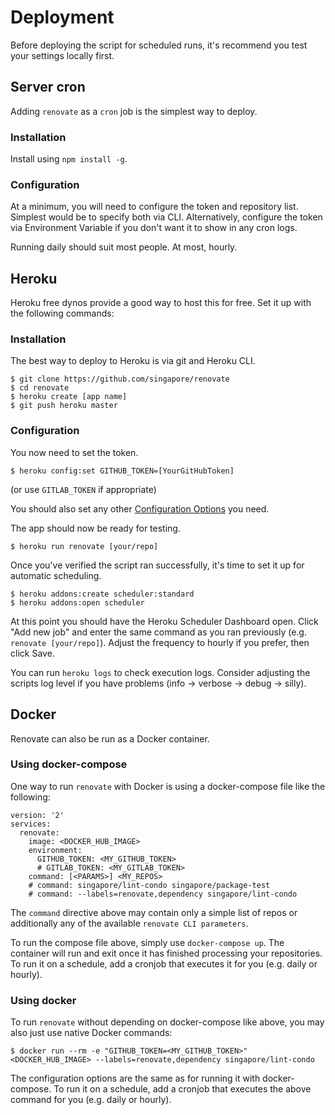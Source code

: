 # Deployment

Before deploying the script for scheduled runs, it's recommend you test your settings locally first.

## Server cron

Adding `renovate` as a `cron` job is the simplest way to deploy.

### Installation

Install using `npm install -g`.

### Configuration

At a minimum, you will need to configure the token and repository list.
Simplest would be to specify both via CLI.
Alternatively, configure the token via Environment Variable if you don't want it to show in any cron logs.

Running daily should suit most people. At most, hourly.

## Heroku

Heroku free dynos provide a good way to host this for free. Set it up with the following commands:

### Installation

The best way to deploy to Heroku is via git and Heroku CLI.

```
$ git clone https://github.com/singapore/renovate
$ cd renovate
$ heroku create [app name]
$ git push heroku master
```

### Configuration

You now need to set the token.

```
$ heroku config:set GITHUB_TOKEN=[YourGitHubToken]
```
(or use `GITLAB_TOKEN` if appropriate)

You should also set any other [Configuration Options](configuration.md) you need.

The app should now be ready for testing.

```
$ heroku run renovate [your/repo]
```

Once you've verified the script ran successfully, it's time to set it up for automatic scheduling.
```
$ heroku addons:create scheduler:standard
$ heroku addons:open scheduler
```

At this point you should have the Heroku Scheduler Dashboard open. Click "Add new job" and enter the same command as you ran previously (e.g. `renovate [your/repo]`). Adjust the frequency to hourly if you prefer, then click Save.

You can run `heroku logs` to check execution logs. Consider adjusting the scripts log level if you have problems (info -> verbose -> debug -> silly).

## Docker

Renovate can also be run as a Docker container.

### Using docker-compose

One way to run `renovate` with Docker is using a docker-compose file like the following:

```
version: '2'
services:
  renovate:
    image: <DOCKER_HUB_IMAGE>
    environment:
      GITHUB_TOKEN: <MY_GITHUB_TOKEN>
      # GITLAB_TOKEN: <MY_GITLAB_TOKEN>
    command: [<PARAMS>] <MY_REPOS>
    # command: singapore/lint-condo singapore/package-test
    # command: --labels=renovate,dependency singapore/lint-condo
```

The `command` directive above may contain only a simple list of repos or additionally any of the available `renovate CLI parameters`.

To run the compose file above, simply use `docker-compose up`. The container will run and exit once it has finished processing your repositories. To run it on a schedule, add a cronjob that executes it for you (e.g. daily or hourly).

### Using docker

To run `renovate` without depending on docker-compose like above, you may also just use native Docker commands:

```
$ docker run --rm -e "GITHUB_TOKEN=<MY_GITHUB_TOKEN>" <DOCKER_HUB_IMAGE> --labels=renovate,dependency singapore/lint-condo
```

The configuration options are the same as for running it with docker-compose. To run it on a schedule, add a cronjob that executes the above command for you (e.g. daily or hourly).
